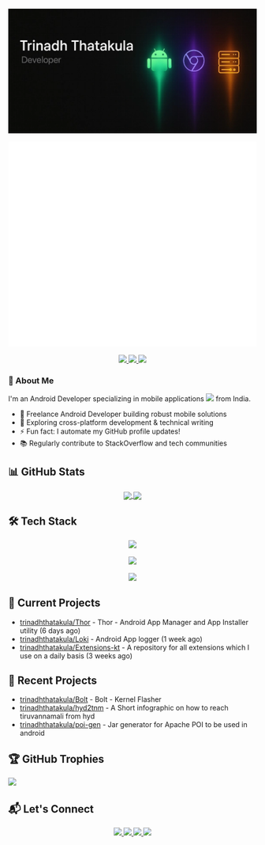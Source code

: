 <p align="center"><img src="./banners/banner_2_1.webp" /></p>
<p align="center"><img src="./github-metrics.svg" /></p>

<div align="center">
  <a href="https://github.com/trinadhthatakula" target="_blank">
    <img src="https://badges.pufler.dev/visits/trinadhthatakula/trinadhthatakula?style=for-the-badge&color=e74c3c&logo=github&label=Spying+Counter">
  </a>
  <a href="https://github.com/trinadhthatakula" target="_blank">
    <img src="https://badges.pufler.dev/years/trinadhthatakula/?style=for-the-badge&color=27a4fb&logo=github&label=Account+Age">
  </a>
  <a href="https://github.com/trinadhthatakula/trinadhthatakula/commits/main" target="_blank">
    <img src="https://badges.pufler.dev/updated/trinadhthatakula/trinadhthatakula?style=for-the-badge&color=f0f6f9&logo=github&label=Update">
  </a>
</div>

### 👋 About Me
I'm an Android Developer specializing in mobile applications <img src="https://media.giphy.com/media/WUlplcMpOCEmTGBtBW/giphy.gif" width="20"> from India.

- 🔭 Freelance Android Developer building robust mobile solutions  
- 🌱 Exploring cross-platform development & technical writing  
- ⚡ Fun fact: I automate my GitHub profile updates!  
- 📚 Regularly contribute to StackOverflow and tech communities  

## 📊 GitHub Stats
<p align="center">
<a href="https://github.com/trinadhthatakula">
  <img height=200 align="center" src="https://github-readme-stats.vercel.app/api?username=trinadhthatakula&show_icons=true&theme=transparent&rank_icon=github&include_all_commits=true&count_private=true" />
  <img height=200 align="center" src="https://github-readme-stats.vercel.app/api/top-langs/?username=trinadhthatakula&layout=compact&theme=transparent&show_owner=true" />
</a>
</p>

## 🛠️ Tech Stack
<p align="center">
  <a href="https://skillicons.dev">
    <img src="https://skillicons.dev/icons?i=cpp,java,kotlin,js,ts,androidstudio,flutter" />
  </a>
</p>
<p align="center">
  <a href="https://skillicons.dev">
    <img src="https://skillicons.dev/icons?i=nodejs,react,nextjs,express,firebase,aws,gcp" />
  </a>
</p>
<p align="center">
  <a href="https://skillicons.dev">
    <img src="https://skillicons.dev/icons?i=mysql,postgres,mongodb,sqlite,figma,git,github" />
  </a>
</p>

## 👷 Current Projects

- [trinadhthatakula/Thor](https://github.com/trinadhthatakula/Thor) - Thor - Android App Manager and App Installer utility (6 days ago)
- [trinadhthatakula/Loki](https://github.com/trinadhthatakula/Loki) - Android App logger (1 week ago)
- [trinadhthatakula/Extensions-kt](https://github.com/trinadhthatakula/Extensions-kt) - A repository for all extensions which I use on a daily basis (3 weeks ago)

## 🌱 Recent Projects

- [trinadhthatakula/Bolt](https://github.com/trinadhthatakula/Bolt) - Bolt - Kernel Flasher
- [trinadhthatakula/hyd2tnm](https://github.com/trinadhthatakula/hyd2tnm) - A Short infographic on how to reach tiruvannamali from hyd
- [trinadhthatakula/poi-gen](https://github.com/trinadhthatakula/poi-gen) - Jar generator for Apache POI to be used in android

## 🏆 GitHub Trophies
![](https://github-profile-trophy.vercel.app/?username=trinadhthatakula&theme=dark&no-frame=true&no-bg=true&margin-w=4)

## 📬 Let's Connect
<p align="center">
  <a href="https://www.linkedin.com/in/trinadh-thatakula">
    <img src="https://img.shields.io/badge/LinkedIn-0A66C2?style=for-the-badge&logo=linkedin&logoColor=white" />
  </a>
  <a href="mailto:trinadh.thatakula@gmail.com">
    <img src="https://img.shields.io/badge/Email-EA4335?style=for-the-badge&logo=gmail&logoColor=white" />
  </a>
  <a href="https://t.me/Dev3nadh">
    <img src="https://img.shields.io/badge/Telegram-26A5E4?style=for-the-badge&logo=telegram&logoColor=white" />
  </a>
 <a href="https://github.com/sponsors/trinadhthatakula">
    <img src="https://img.shields.io/badge/Sponsor-EA4AAA?style=for-the-badge&logo=githubsponsors&logoColor=white" />
  </a>
</p>
